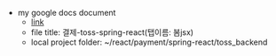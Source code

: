 * my google docs document
  - [link](https://docs.google.com/spreadsheets/d/1EmJSIzmadIDdgBi0uYFfA8uGblfafnYHf6yTdw7vxWo/edit?gid=52416032#gid=52416032&range=A6)
  - file title: 결제-toss-spring-react(탭이름: 봄jsx)
  - local project folder: ~/react/payment/spring-react/toss_backend
